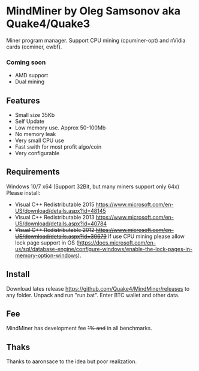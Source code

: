 # MindMiner by Oleg Samsonov aka Quake4/Quake3

Miner program manager.
Support CPU mining (cpuminer-opt) and nVidia cards (ccminer, ewbf).

### Coming soon
* AMD support
* Dual mining

## Features
* Small size 35Kb
* Self Update
* Low memory use. Approx 50-100Mb
* No memory leak
* Very small CPU use
* Fast swith for most profit algo/coin
* Very configurable

## Requirements
Windows 10/7 x64 (Support 32Bit, but many miners support only 64x)
Please install:
* Visual C++ Redistributable 2015 https://www.microsoft.com/en-US/download/details.aspx?id=48145
* Visual C++ Redistributable 2013 https://www.microsoft.com/en-US/download/details.aspx?id=40784
* ~~Visual C++ Redistributable 2012 https://www.microsoft.com/en-US/download/details.aspx?id=30679~~
If use CPU mining please allow lock page support in OS (https://docs.microsoft.com/en-us/sql/database-engine/configure-windows/enable-the-lock-pages-in-memory-option-windows).

## Install
Download lates release https://github.com/Quake4/MindMiner/releases to any folder. Unpack and run "run.bat".
Enter BTC wallet and other data.

## Fee
MindMiner has development fee ~~1% and~~ in all benchmarks.

## Thaks
Thanks to aaronsace to the idea but poor realization.
